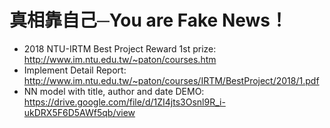 #  真相靠自己─You are Fake News！
* 2018 NTU-IRTM Best Project Reward 1st prize: http://www.im.ntu.edu.tw/~paton/courses.htm
* Implement Detail Report: http://www.im.ntu.edu.tw/~paton/courses/IRTM/BestProject/2018/1.pdf
* NN model with title, author and date DEMO: https://drive.google.com/file/d/1ZI4jts3Osnl9R_i-ukDRX5F6D5AWf5qb/view
